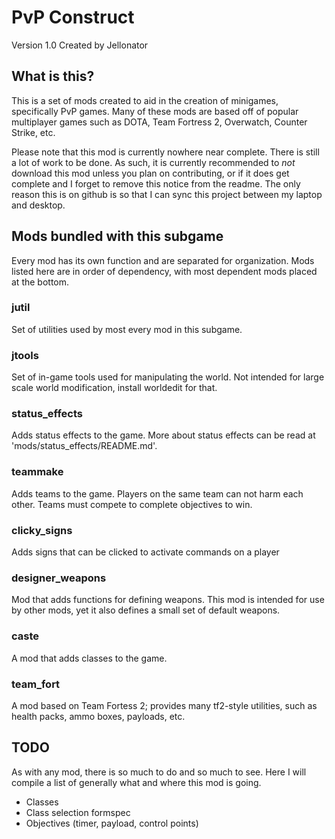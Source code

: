 PvP Construct
=============
Version 1.0
Created by Jellonator

What is this?
-------------
This is a set of mods created to aid in the creation of minigames,
specifically PvP games. Many of these mods are based off of popular multiplayer
games such as DOTA, Team Fortress 2, Overwatch, Counter Strike, etc.

Please note that this mod is currently nowhere near complete. There is still a
lot of work to be done. As such, it is currently recommended to *not* download
this mod unless you plan on contributing, or if it does get complete and I
forget to remove this notice from the readme. The only reason this is on github
is so that I can sync this project between my laptop and desktop.

Mods bundled with this subgame
------------------------------
Every mod has its own function and are separated for organization. Mods listed
here are in order of dependency, with most dependent mods placed at the bottom.

### jutil
Set of utilities used by most every mod in this subgame.

### jtools
Set of in-game tools used for manipulating the world. Not intended for large
scale world modification, install worldedit for that.

### status_effects
Adds status effects to the game. More about status effects can be read at
'mods/status_effects/README.md'.

### teammake
Adds teams to the game. Players on the same team can not harm each other.
Teams must compete to complete objectives to win.

### clicky_signs
Adds signs that can be clicked to activate commands on a player

### designer_weapons
Mod that adds functions for defining weapons. This mod is intended for use by
other mods, yet it also defines a small set of default weapons.

### caste
A mod that adds classes to the game.

### team_fort
A mod based on Team Fortess 2; provides many tf2-style utilities, such as
health packs, ammo boxes, payloads, etc.

TODO
----
As with any mod, there is so much to do and so much to see. Here I will compile
a list of generally what and where this mod is going.

 - Classes
 - Class selection formspec
 - Objectives (timer, payload, control points)
